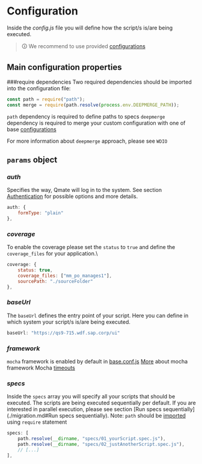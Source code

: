 # Configuration
Inside the *config.js* file you will define how the script/s is/are being executed.
> 🛈 We recommend to use provided [configurations](../../tests/helper/configurations)

## Main configuration properties

###require dependencies
Two required dependencies should be imported into the configuration file:
```javascript
const path = require("path");
const merge = require(path.resolve(process.env.DEEPMERGE_PATH));
```

`path` dependency is required to define paths to specs
`deepmerge` dependency is required to merge your custom configuration with one of base [configurations](../../tests/helper/configurations)

For more information about `deepmerge` approach, please see `WDIO` 

## `params` object
### *auth*
Specifies the way, Qmate will log in to the system. See section [Authentication](./authentication.md) for possible options and more details.
```javascript
auth: {
    formType: "plain"
},
```

### *coverage*
To enable the coverage please set the ```status``` to ```true``` and define the ```coverage_files``` for your application.\
```javascript
coverage: {
    status: true,
    coverage_files: ["mm_po_manages1"],
    sourcePath: "./sourceFolder"
},
```

### *baseUrl*
The ```baseUrl``` defines the entry point of your script. Here you can define in which system your script/s is/are being executed.
```javascript
baseUrl: "https://qs9-715.wdf.sap.corp/ui"
```

### *framework*
`mocha` framework is enabled by default in [base.conf.js](../../tests/helper/configurations/base.conf.js)
[More](https://webdriver.io/docs/frameworks) about mocha framework
Mocha [timeouts](https://webdriver.io/docs/timeouts/)


### *specs*
Inside the ```specs``` array you will specify all your scripts that should be executed. 
The scripts are being executed sequentially per default. 
If you are interested in parallel execution, please see section [Run specs sequentially](./migration.md#Run specs sequentially).
Note: `path` should be [imported](./configuration.md#require-dependencies) using `require` statement
```javascript
specs: [
    path.resolve(__dirname, "specs/01_yourScript.spec.js"),
    path.resolve(__dirname, "specs/02_justAnotherScript.spec.js"),
    // [...]
],
```